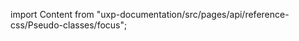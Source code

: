
import Content from "uxp-documentation/src/pages/api/reference-css/Pseudo-classes/focus";

<Content query="product=xd"/>

